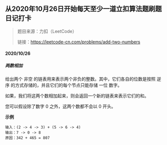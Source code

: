 ## 从2020年10月26日开始每天至少一道立扣算法题刷题日记打卡
> 题目来源：力扣（LeetCode）
>
>  链接：https://leetcode-cn.com/problems/add-two-numbers
#### 2020/10/26
##### 两数相加
给出两个 非空 的链表用来表示两个非负的整数。其中，它们各自的位数是按照 逆序 的方式存储的，并且它们的每个节点只能存储 一位 数字。

如果，我们将这两个数相加起来，则会返回一个新的链表来表示它们的和。

您可以假设除了数字 0 之外，这两个数都不会以 0 开头。

**示例**
```aidl
输入：(2 -> 4 -> 3) + (5 -> 6 -> 4)
输出：7 -> 0 -> 8
原因：342 + 465 = 807
```
